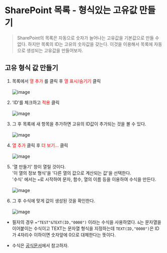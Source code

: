# SharePoint 목록 - 형식있는 고유값 만들기
> SharePoint의 목록은 자동으로 숫자가 늘어나는 고유값을 기본값으로 만들 수 없다. 하지만 목록의 ID는 고유의 숫자값을 갖는다. 이것을 이용해서 목록에 자동으로 생성되는 고유값을 만들어보자.

## 고유 형식 값 만들기

1. 목록에서 <span style="color:Red">열 추가</span> 를 클릭 후 <span style="color:red">열 표시/숨기기</span> 클릭<br><br>![image](https://user-images.githubusercontent.com/39551265/165060772-6b22aefc-4dd1-4d4f-9b28-0aa0b721438a.png)<br>

2. 'ID'를 체크하고 <span style="color:red">적용</span> 클릭<br><br>![image](https://user-images.githubusercontent.com/39551265/165061277-474b8242-d7ae-4b8d-a4a7-254f0085eda3.png)<br>

3. 그 후 목록에 새 항목을 추가하면 고유의 ID값이 추가되는 것을 볼 수 있다.<br><br>![image](https://user-images.githubusercontent.com/39551265/165062043-19588891-8d09-419f-af6b-1889c2764982.png)<br>

4. <span style="color:red">열 추가</span> 클릭 후 <span style="color:red">더 보기...</span> 클릭<br><br>![image](https://user-images.githubusercontent.com/39551265/165062345-a2682ab3-0913-49f7-8bda-f8a093e7978b.png)<br>

5. '열 만들기' 창이 열릴 것이다.<br>'이 열의 정보 형식'을 '다른 열의 값으로 계산되는 값'을 선택한다.<br>'수식' 에서는 `=`로 시작하여 문자, 함수, 열의 이름 등을 이용하여 수식을 만든다.<br><br>![image](https://user-images.githubusercontent.com/39551265/165064438-200fd964-60cc-471e-8d88-515c4b3fc525.png)<br>

6. 그 후 수식에 맞게 값이 생성된 것을 확인한다.<br><br>![image](https://user-images.githubusercontent.com/39551265/165064941-ac515e95-c2fe-4109-97a6-66fa21ad0f54.png)<br>

* 필자의 경우 `="TEST"&TEXT(ID,"0000")` 이라는 수식을 사용하였다. `&`는 문자열을 이어붙이는 수식이고 TEXT는 문자열 형식을 지정하는데 `TEXT(ID,"0000")`은 ID가 4자리수 이하이면 숫자앞에 0으로 대체한다는 뜻이다.

* 수식은 [공식문서](https://support.office.com/ko-KR/client/results?Shownav=true&lcid=1042&ns=SPOStandard&version=16&omkt=ko-KR&ver=16&HelpId=WSSEndUser_FormulaSyntaxError)에서 참고하자.  